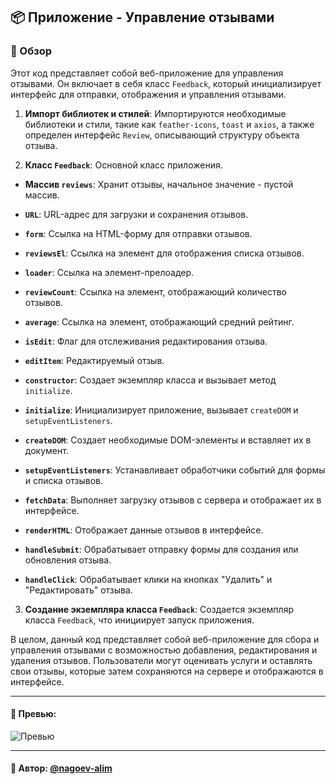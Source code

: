 ## 📦 Приложение - Управление отзывами

### 🚀 Обзор

Этот код представляет собой веб-приложение для управления отзывами. Он включает в себя класс `Feedback`, который инициализирует интерфейс для отправки, отображения и управления отзывами.

1. **Импорт библиотек и стилей**: Импортируются необходимые библиотеки и стили, такие как `feather-icons`, `toast` и `axios`, а также определен интерфейс `Review`, описывающий структуру объекта отзыва.

2. **Класс `Feedback`**: Основной класс приложения.

  - **Массив `reviews`**: Хранит отзывы, начальное значение - пустой массив.

  - **`URL`**: URL-адрес для загрузки и сохранения отзывов.

  - **`form`**: Ссылка на HTML-форму для отправки отзывов.

  - **`reviewsEl`**: Ссылка на элемент для отображения списка отзывов.

  - **`loader`**: Ссылка на элемент-прелоадер.

  - **`reviewCount`**: Ссылка на элемент, отображающий количество отзывов.

  - **`average`**: Ссылка на элемент, отображающий средний рейтинг.

  - **`isEdit`**: Флаг для отслеживания редактирования отзыва.

  - **`editItem`**: Редактируемый отзыв.

  - **`constructor`**: Создает экземпляр класса и вызывает метод `initialize`.

  - **`initialize`**: Инициализирует приложение, вызывает `createDOM` и `setupEventListeners`.

  - **`createDOM`**: Создает необходимые DOM-элементы и вставляет их в документ.

  - **`setupEventListeners`**: Устанавливает обработчики событий для формы и списка отзывов.

  - **`fetchData`**: Выполняет загрузку отзывов с сервера и отображает их в интерфейсе.

  - **`renderHTML`**: Отображает данные отзывов в интерфейсе.

  - **`handleSubmit`**: Обрабатывает отправку формы для создания или обновления отзыва.

  - **`handleClick`**: Обрабатывает клики на кнопках "Удалить" и "Редактировать" отзыва.

3. **Создание экземпляра класса `Feedback`**: Создается экземпляр класса `Feedback`, что инициирует запуск приложения.

В целом, данный код представляет собой веб-приложение для сбора и управления отзывами с возможностью добавления, редактирования и удаления отзывов. Пользователи могут оценивать услуги и оставлять свои отзывы, которые затем сохраняются на сервере и отображаются в интерфейсе.

---

#### 🌄 Превью:

![Превью](https://lh3.googleusercontent.com/drive-viewer/AITFw-x7rynSBqPgGrK2cRzO6Gpm70hivde3UMUsr3HSwI6TsZRMYOZ46l5dC5dTT8iMz1QObTXtIcX6hNwC4Xrakd6AVhyu=s1600)


-----

#### 🙌 Автор: [@nagoev-alim](https://github.com/nagoev-alim)

